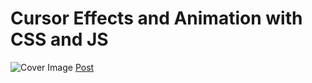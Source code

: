 # Cursor Effects and Animation with CSS and JS

![Cover Image](https://designdrastic.com/uploads/cursor-effects-and-animation-with-css-and-js-hero.jpg)
[Post](https://designdrastic.com/snippet/cursor-effects-and-animation-with-css-and-js)
